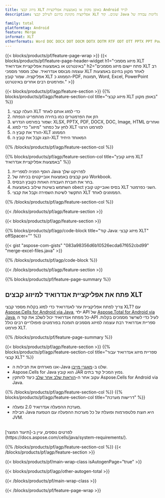```yaml
---
title: מיזוג קבצי XLT באופן מקוון או באמצעות אפליקציות Android לנייד
description: אפליקציה מקוונת בחינם לשילוב קבצי XLT שונים. קוד Java של ספריית מיזוג אנדרואיד למיזוג גליונות עבודה של XLT לפורמטים אחרים. 

family: total
platformtag: Android
feature: Merge
informat: XLT
otherformats: Word DOC DOCX DOT DOCM DOTX DOTM RTF ODT OTT PPTX PPT Powerpoint PPS PPSX PPSM POTM ODP OTP POT PPTM POTX PDF Excel XLS XLSX ODS TSV XLSB XLSM XLT XLTM XLTX
---
```

{{< blocks/products/pf/feature-page-wrap >}}
{{< blocks/products/pf/feature-page-header-widget h1="מיזוג מסמכי XLT באינטרנט או באמצעות אפליקציית אנדרואיד" h2="פתח יישום מיזוג מסמכים XLT רב עוצמה מבוסס אנדרואיד. שלב מספר מסמכי XLT לאחד מקוון בחינם באמצעות אפליקציה. שמור קובץ XLT הממוזג כ-PDF, תמונות, Word, Excel, PowerPoint ופורמטים רבים אחרים באינטרנט." >}}


{{< blocks/products/pf/agp/feature-section >}}
{{% blocks/products/pf/agp/feature-section-col title="מיזוג קבצי XLT באופן מקוון" %}}

1. העלה קבצי XLT כדי למזג אותם לאחד
1. הזן את הפרמטרים כמו בחירה מהתפריט הנפתח
1. שמור בפורמט הנדרש: XLSX, PPTX, PDF, DOCX, DOC, Image, HTML ואחרים
1. לחץ על כפתור "מיזוג" כדי למזג XLT לפורמט הרצוי
1. הורד את קובץ ה-XLT הממוזג
1. הצג וקבל את קובץ ה-XLT המאוחד היחיד

{{% /blocks/products/pf/agp/feature-section-col %}}

{{% blocks/products/pf/agp/feature-section-col title="מיזוג קובץ XLT באמצעות אפליקציית אנדרואיד" %}}

1. הוסף הפניה לספריית Java לפרויקט שלך 
1. טען קבצים באמצעות אובייקטים בכיתה של Workbook.
1. בחר את חוברת העבודה האחת כקובץ הבסיס.
1. השתמש בשיטת שילוב באמצעות obect בסיס ואובייקט קובץ XLT השני כפרמטר.
1. התקשר לשיטת השמירה וקבל את קבצי XLT הממוזגים לאחד.

{{% /blocks/products/pf/agp/feature-section-col %}}

{{< /blocks/products/pf/agp/feature-section >}}

{{< blocks/products/pf/agp/feature-section >}}

{{% blocks/products/pf/agp/code-block title="קוד Java: מיזוג קבצי XLT" offSpacer="" %}}

{{< gist "aspose-com-gists" "083a98356d6b10526ecda67f652cbd99" "merge-excel-files.java" >}}

{{% /blocks/products/pf/agp/code-block %}}

{{< /blocks/products/pf/agp/feature-section >}}

{{% blocks/products/pf/feature-page-summary %}}


<h2>פתח את אפליקציית אנדרואיד למיזוג קבצים XLT</h2>

צריך לפתח אפליקציית עזר לאנדרואיד כדי למזג בקלות מספר קבצי XLT? עם [Aspose.Cells for Android via Java](https://products.aspose.com/cells/iw/android-java/), ילד API של [Aspose.Total for Android via Java](https://products.aspose.com/total/iw/android-java/), כל מפתח אנדרואיד יכול לשלב את קוד ה-API לעיל כדי לשרשר מסמכים בקלות. ספריית אנדרואיד רבת עוצמה למיזוג מסמכים תומכת בפורמטים פופולריים רבים כולל פורמט XLT.<br />

{{% /blocks/products/pf/feature-page-summary %}}

{{< blocks/products/pf/agp/feature-section >}}
{{% blocks/products/pf/agp/feature-section-col title="ספריית מיזוג אנדרואיד עבור קבצי XLT" %}}

- אנו מארחים את חבילות ה-Java שלנו ב-[מאגרי מייבן](https://releases.aspose.com/java/repo/com/aspose/aspose-cells/). 
- Aspose.Cells for Java הוא קובץ JAR נפוץ המכיל קוד בתים. 
- עקוב אחר ה-[הוראות שלב אחר שלב](https://docs.aspose.com/cells/java/installation/#install-aspose-cells-for-java-from-maven-repository) כיצד להתקין Aspose.Cells for Android via Java.

{{% /blocks/products/pf/agp/feature-section-col %}}
{{% blocks/products/pf/agp/feature-section-col title="דרישות מערכת" %}}

- מערכת ההפעלה אנדרואיד 2.0 ומעלה.
- חבילת Java היא חוצת פלטפורמות ופועלת על כל מערכות ההפעלה עם הטמעת JVM.

<br />
לפרטים נוספים, עיין ב-[תיעוד המוצר](https://docs.aspose.com/cells/java/system-requirements/).

{{% /blocks/products/pf/agp/feature-section-col %}}
{{< /blocks/products/pf/agp/feature-section >}}

{{< blocks/products/pf/main-wrap-class isAutogenPage="true" >}}


{{< blocks/products/pf/agp/other-autogen-total >}}

{{< /blocks/products/pf/main-wrap-class >}}

{{< /blocks/products/pf/feature-page-wrap >}}